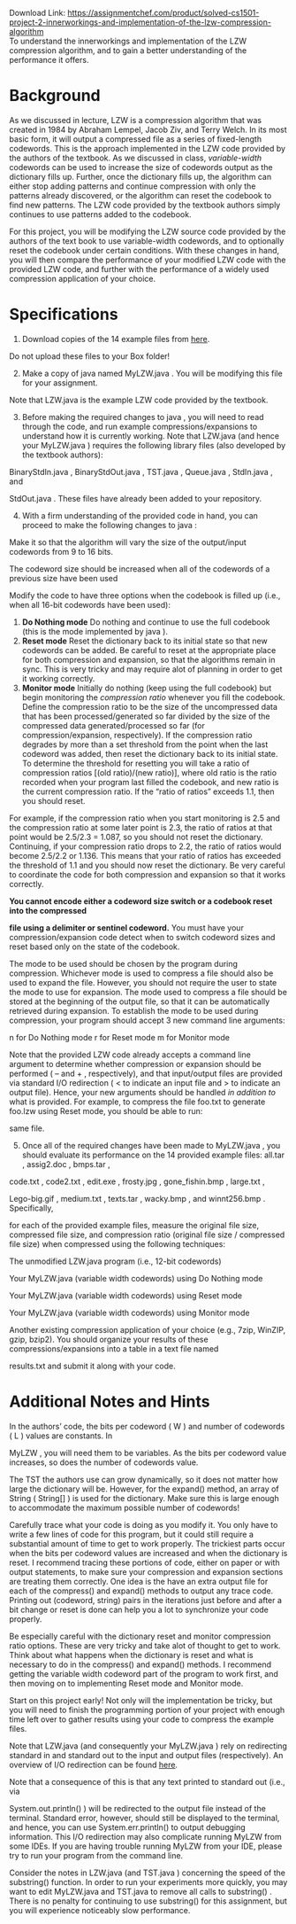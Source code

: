 Download Link: https://assignmentchef.com/product/solved-cs1501-project-2-innerworkings-and-implementation-of-the-lzw-compression-algorithm
<br>
To understand the innerworkings and implementation of the LZW compression algorithm, and to gain a better understanding of the performance it offers.

<h1>Background</h1>

As we discussed in lecture, LZW is a compression algorithm that was created in 1984 by Abraham Lempel, Jacob Ziv, and Terry Welch. In its most basic form, it will output a compressed file as a series of fixed-length codewords. This is the approach implemented in the LZW code provided by the authors of the textbook. As we discussed in class, <em>variable-width</em> codewords can be used to increase the size of codewords output as the dictionary fills up. Further, once the dictionary fills up, the algorithm can either stop adding patterns and continue compression with only the patterns already discovered, or the algorithm can reset the codebook to find new patterns. The LZW code provided by the textbook authors simply continues to use patterns added to the codebook.

For this project, you will be modifying the LZW source code provided by the authors of the text book to use variable-width codewords, and to optionally reset the codebook under certain conditions. With these changes in hand, you will then compare the performance of your modified LZW code with the provided LZW code, and further with the performance of a widely used compression application of your choice.

<h1>Specifications</h1>

<ol>

 <li>Download copies of the 14 example files from <u><a href="https://people.cs.pitt.edu/%7Ebill/1501/lzw_examples/">here</a></u>.</li>

</ol>

Do not upload these files to your Box folder!

<ol start="2">

 <li>Make a copy of java named MyLZW.java . You will be modifying this file for your assignment.</li>

</ol>

Note that LZW.java is the example LZW code provided by the textbook.

<ol start="3">

 <li>Before making the required changes to java , you will need to read through the code, and run example compressions/expansions to understand how it is currently working. Note that LZW.java (and hence your MyLZW.java ) requires the following library files (also developed by the textbook authors):</li>

</ol>

BinaryStdIn.java , BinaryStdOut.java , TST.java , Queue.java , StdIn.java , and

StdOut.java . These files have already been added to your repository.

<ol start="4">

 <li>With a firm understanding of the provided code in hand, you can proceed to make the following changes to java :</li>

</ol>

Make it so that the algorithm will vary the size of the output/input codewords from 9 to 16 bits.

The codeword size should be increased when all of the codewords of a previous size have been used

Modify the code to have three options when the codebook is filled up (i.e., when all 16-bit codewords have been used):

<ol>

 <li><strong>Do Nothing mode</strong> Do nothing and continue to use the full codebook (this is the mode implemented by java ).</li>

 <li><strong>Reset mode</strong> Reset the dictionary back to its initial state so that new codewords can be added. Be careful to reset at the appropriate place for both compression and expansion, so that the algorithms remain in sync. This is very tricky and may require alot of planning in order to get it working correctly.</li>

 <li><strong>Monitor mode</strong> Initially do nothing (keep using the full codebook) but begin monitoring the <em>compression ratio</em> whenever you fill the codebook. Define the compression ratio to be the size of the uncompressed data that has been processed/generated so far divided by the size of the compressed data generated/processed so far (for compression/expansion, respectively). If the compression ratio degrades by more than a set threshold from the point when the last codeword was added, then reset the dictionary back to its initial state. To determine the threshold for resetting you will take a ratio of compression ratios [(old ratio)/(new ratio)], where old ratio is the ratio recorded when your program last filled the codebook, and new ratio is the current compression ratio. If the “ratio of ratios” exceeds 1.1, then you should reset.</li>

</ol>

For example, if the compression ratio when you start monitoring is 2.5 and the compression ratio at some later point is 2.3, the ratio of ratios at that point would be 2.5/2.3 = 1.087, so you should not reset the dictionary. Continuing, if your compression ratio drops to 2.2, the ratio of ratios would become 2.5/2.2 or 1.136. This means that your ratio of ratios has exceeded the threshold of 1.1 and you should now reset the dictionary. Be very careful to coordinate the code for both compression and expansion so that it works correctly.

<strong>You cannot encode either a codeword size switch or a codebook reset into the compressed</strong>

<strong>file using a delimiter or sentinel codeword.</strong> You must have your compression/expansion code detect when to switch codeword sizes and reset based only on the state of the codebook.

The mode to be used should be chosen by the program during compression. Whichever mode is used to compress a file should also be used to expand the file. However, you should not require the user to state the mode to use for expansion. The mode used to compress a file should be stored at the beginning of the output file, so that it can be automatically retrieved during expansion. To establish the mode to be used during compression, your program should accept 3 new command line arguments:

n for Do Nothing mode r for Reset mode m for Monitor mode

Note that the provided LZW code already accepts a command line argument to determine whether compression or expansion should be performed ( – and + , respectively), and that input/output files are provided via standard I/O redirection ( &lt; to indicate an input file and &gt; to indicate an output file). Hence, your new arguments should be handled <em>in addition to</em> what is provided. For example, to compress the file foo.txt to generate foo.lzw using Reset mode, you should be able to run:

same file.

<ol start="5">

 <li>Once all of the required changes have been made to MyLZW.java , you should evaluate its performance on the 14 provided example files: all.tar , assig2.doc , bmps.tar ,</li>

</ol>

code.txt , code2.txt , edit.exe , frosty.jpg , gone_fishin.bmp , large.txt ,

Lego-big.gif , medium.txt , texts.tar , wacky.bmp , and winnt256.bmp . Specifically,

for each of the provided example files, measure the original file size, compressed file size, and compression ratio (original file size / compressed file size) when compressed using the following techniques:

The unmodified LZW.java program (i.e., 12-bit codewords)

Your MyLZW.java (variable width codewords) using Do Nothing mode

Your MyLZW.java (variable width codewords) using Reset mode

Your MyLZW.java (variable width codewords) using Monitor mode

Another existing compression application of your choice (e.g., 7zip, WinZIP, gzip, bzip2). You should organize your results of these compressions/expansions into a table in a text file named

results.txt and submit it along with your code.

<h1>Additional Notes and Hints</h1>

In the authors’ code, the bits per codeword ( W ) and number of codewords ( L ) values are constants. In

MyLZW , you will need them to be variables. As the bits per codeword value increases, so does the number of codewords value.

The TST the authors use can grow dynamically, so it does not matter how large the dictionary will be. However, for the expand() method, an array of String ( String[] ) is used for the dictionary. Make sure this is large enough to accommodate the maximum possible number of codewords!

Carefully trace what your code is doing as you modify it. You only have to write a few lines of code for this program, but it could still require a substantial amount of time to get to work properly. The trickiest parts occur when the bits per codeword values are increased and when the dictionary is reset. I recommend tracing these portions of code, either on paper or with output statements, to make sure your compression and expansion sections are treating them correctly. One idea is the have an extra output file for each of the compress() and expand() methods to output any trace code. Printing out (codeword, string) pairs in the iterations just before and after a bit change or reset is done can help you a lot to synchronize your code properly.

Be especially careful with the dictionary reset and monitor compression ratio options. These are very tricky and take alot of thought to get to work. Think about what happens when the dictionary is reset and what is necessary to do in the compress() and expand() methods. I recommend getting the variable width codeword part of the program to work first, and then moving on to implementing Reset mode and Monitor mode.

Start on this project early! Not only will the implementation be tricky, but you will need to finish the programming portion of your project with enough time left over to gather results using your code to compress the example files.

Note that LZW.java (and consequently your MyLZW.java ) rely on redirecting standard in and standard out to the input and output files (respectively). An overview of I/O redirection can be found <u><a href="http://www.tldp.org/LDP/abs/html/io-redirection.html">here</a></u>.

Note that a consequence of this is that any text printed to standard out (i.e., via

System.out.println() ) will be redirected to the output file instead of the terminal. Standard error, however, should still be displayed to the terminal, and hence, you can use System.err.println() to output debugging information. This I/O redirection may also complicate running MyLZW from some IDEs. If you are having trouble running MyLZW from your IDE, please try to run your program from the command line.

Consider the notes in LZW.java (and TST.java ) concerning the speed of the substring() function. In order to run your experiments more quickly, you may want to edit MyLZW.java and TST.java to remove all calls to substring() . There is no penalty for continuing to use substring() for this assignment, but you will experience noticeably slow performance.